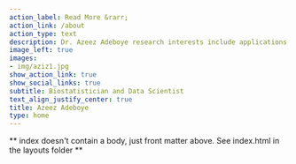 ```yaml
---
action_label: Read More &rarr;
action_link: /about
action_type: text
description: Dr. Azeez Adeboye research interests include applications of statistics and machine learning to healthcare and medicine, communicating data through visualisation, and understanding how we teach statistical concepts. Research interests Applied statistics, Biostatistics, Mathematical models, Spatial analysis, Bayesian Methods, longitudinal data/repeated measures, Mixed models/random-effects models/multilevel models, Missing data/dropout/survival Analysis, Models for multivariate repeated measures etc
image_left: true
images:
- img/aziz1.jpg
show_action_link: true
show_social_links: true
subtitle: Biostatistician and Data Scientist
text_align_justify_center: true
title: Azeez Adeboye
type: home
---
```


** index doesn't contain a body, just front matter above.
See index.html in the layouts folder **

